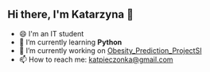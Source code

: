 ## Hi there, I'm Katarzyna 👋

<!--
**KateAnneP/KateAnneP** is a ✨ _special_ ✨ repository because its `README.md` (this file) appears on your GitHub profile.

Here are some ideas to get you started:

- 🔭 I’m currently working on ...
- 🌱 I’m currently learning ...
- 👯 I’m looking to collaborate on ...
- 🤔 I’m looking for help with ...
- 💬 Ask me about ...
- 📫 How to reach me: ...
- 😄 Pronouns: ...
- ⚡ Fun fact: ...
-->

- 😄 I'm an IT student
- 🌱 I’m currently learning <b>Python</b>
- 🔭 I’m currently working on <a href="https://github.com/KateAnneP/Obesity_Prediction_ProjectSI">Obesity_Prediction_ProjectSI</a>
- 📫 How to reach me: katpieczonka@gmail.com
